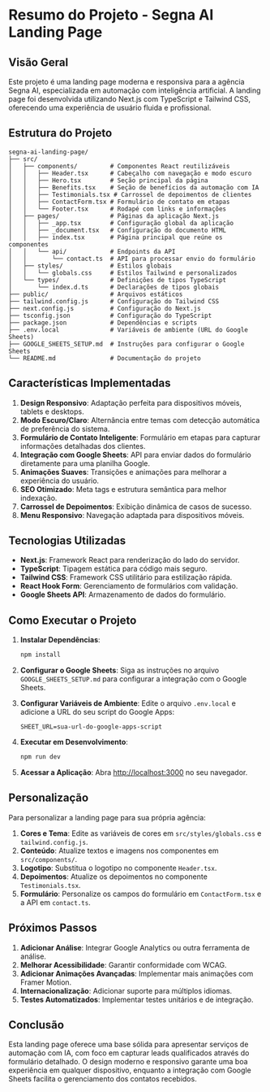 # Resumo do Projeto - Segna AI Landing Page

## Visão Geral

Este projeto é uma landing page moderna e responsiva para a agência Segna AI, especializada em automação com inteligência artificial. A landing page foi desenvolvida utilizando Next.js com TypeScript e Tailwind CSS, oferecendo uma experiência de usuário fluida e profissional.

## Estrutura do Projeto

```
segna-ai-landing-page/
├── src/
│   ├── components/         # Componentes React reutilizáveis
│   │   ├── Header.tsx      # Cabeçalho com navegação e modo escuro
│   │   ├── Hero.tsx        # Seção principal da página
│   │   ├── Benefits.tsx    # Seção de benefícios da automação com IA
│   │   ├── Testimonials.tsx # Carrossel de depoimentos de clientes
│   │   ├── ContactForm.tsx # Formulário de contato em etapas
│   │   └── Footer.tsx      # Rodapé com links e informações
│   ├── pages/              # Páginas da aplicação Next.js
│   │   ├── _app.tsx        # Configuração global da aplicação
│   │   ├── _document.tsx   # Configuração do documento HTML
│   │   ├── index.tsx       # Página principal que reúne os componentes
│   │   └── api/            # Endpoints da API
│   │       └── contact.ts  # API para processar envio do formulário
│   ├── styles/             # Estilos globais
│   │   └── globals.css     # Estilos Tailwind e personalizados
│   └── types/              # Definições de tipos TypeScript
│       └── index.d.ts      # Declarações de tipos globais
├── public/                 # Arquivos estáticos
├── tailwind.config.js      # Configuração do Tailwind CSS
├── next.config.js          # Configuração do Next.js
├── tsconfig.json           # Configuração do TypeScript
├── package.json            # Dependências e scripts
├── .env.local              # Variáveis de ambiente (URL do Google Sheets)
├── GOOGLE_SHEETS_SETUP.md  # Instruções para configurar o Google Sheets
└── README.md               # Documentação do projeto
```

## Características Implementadas

1. **Design Responsivo**: Adaptação perfeita para dispositivos móveis, tablets e desktops.
2. **Modo Escuro/Claro**: Alternância entre temas com detecção automática de preferência do sistema.
3. **Formulário de Contato Inteligente**: Formulário em etapas para capturar informações detalhadas dos clientes.
4. **Integração com Google Sheets**: API para enviar dados do formulário diretamente para uma planilha Google.
5. **Animações Suaves**: Transições e animações para melhorar a experiência do usuário.
6. **SEO Otimizado**: Meta tags e estrutura semântica para melhor indexação.
7. **Carrossel de Depoimentos**: Exibição dinâmica de casos de sucesso.
8. **Menu Responsivo**: Navegação adaptada para dispositivos móveis.

## Tecnologias Utilizadas

- **Next.js**: Framework React para renderização do lado do servidor.
- **TypeScript**: Tipagem estática para código mais seguro.
- **Tailwind CSS**: Framework CSS utilitário para estilização rápida.
- **React Hook Form**: Gerenciamento de formulários com validação.
- **Google Sheets API**: Armazenamento de dados do formulário.

## Como Executar o Projeto

1. **Instalar Dependências**:
   ```bash
   npm install
   ```

2. **Configurar o Google Sheets**:
   Siga as instruções no arquivo `GOOGLE_SHEETS_SETUP.md` para configurar a integração com o Google Sheets.

3. **Configurar Variáveis de Ambiente**:
   Edite o arquivo `.env.local` e adicione a URL do seu script do Google Apps:
   ```
   SHEET_URL=sua-url-do-google-apps-script
   ```

4. **Executar em Desenvolvimento**:
   ```bash
   npm run dev
   ```

5. **Acessar a Aplicação**:
   Abra [http://localhost:3000](http://localhost:3000) no seu navegador.

## Personalização

Para personalizar a landing page para sua própria agência:

1. **Cores e Tema**: Edite as variáveis de cores em `src/styles/globals.css` e `tailwind.config.js`.
2. **Conteúdo**: Atualize textos e imagens nos componentes em `src/components/`.
3. **Logotipo**: Substitua o logotipo no componente `Header.tsx`.
4. **Depoimentos**: Atualize os depoimentos no componente `Testimonials.tsx`.
5. **Formulário**: Personalize os campos do formulário em `ContactForm.tsx` e a API em `contact.ts`.

## Próximos Passos

1. **Adicionar Análise**: Integrar Google Analytics ou outra ferramenta de análise.
2. **Melhorar Acessibilidade**: Garantir conformidade com WCAG.
3. **Adicionar Animações Avançadas**: Implementar mais animações com Framer Motion.
4. **Internacionalização**: Adicionar suporte para múltiplos idiomas.
5. **Testes Automatizados**: Implementar testes unitários e de integração.

## Conclusão

Esta landing page oferece uma base sólida para apresentar serviços de automação com IA, com foco em capturar leads qualificados através do formulário detalhado. O design moderno e responsivo garante uma boa experiência em qualquer dispositivo, enquanto a integração com Google Sheets facilita o gerenciamento dos contatos recebidos. 
